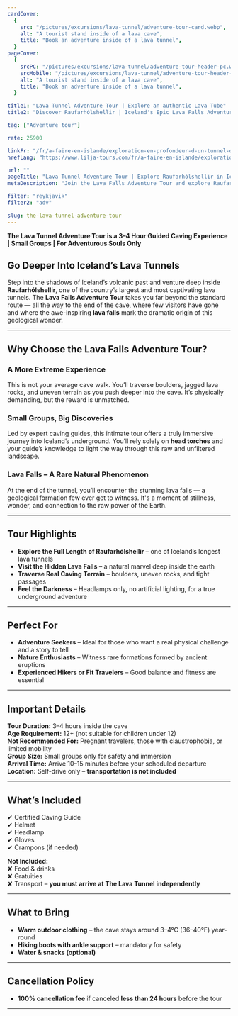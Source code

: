 ```yaml
---
cardCover:
  {
    src: "/pictures/excursions/lava-tunnel/adventure-tour-card.webp",
    alt: "A tourist stand inside of a lava cave",
    title: "Book an adventure inside of a lava tunnel",
  }
pageCover:
  {
    srcPC: "/pictures/excursions/lava-tunnel/adventure-tour-header-pc.webp",
    srcMobile: "/pictures/excursions/lava-tunnel/adventure-tour-header-mobile.webp",
    alt: "A tourist stand inside of a lava cave",
    title: "Book an adventure inside of a lava tunnel",
  }

title1: "Lava Tunnel Adventure Tour | Explore an authentic Lava Tube"
title2: "Discover Raufarhólshellir | Iceland's Epic Lava Falls Adventure"

tag: ["Adventure tour"]

rate: 25900

linkFr: "/fr/a-faire-en-islande/exploration-en-profondeur-d-un-tunnel-de-lave/"
hrefLang: "https://www.lilja-tours.com/fr/a-faire-en-islande/exploration-en-profondeur-d-un-tunnel-de-lave/"

url: ""
pageTitle: "Lava Tunnel Adventure Tour | Explore Raufarhólshellir in Iceland"
metaDescription: "Join the Lava Falls Adventure Tour and explore Raufarhólshellir, one of Iceland’s longest lava tunnels. Traverse rugged terrain, see rare lava falls, and experience true underground exploration. Book now!"

filter: "reykjavik"
filter2: "adv"

slug: the-lava-tunnel-adventure-tour
---
```


**The Lava Tunnel Adventure Tour is a 3–4 Hour Guided Caving Experience | Small Groups | For Adventurous Souls Only**

## **Go Deeper Into Iceland’s Lava Tunnels**

Step into the shadows of Iceland’s volcanic past and venture deep inside **Raufarhólshellir**, one of the country’s largest and most captivating lava tunnels. The **Lava Falls Adventure Tour** takes you far beyond the standard route — all the way to the end of the cave, where few visitors have gone and where the awe-inspiring **lava falls** mark the dramatic origin of this geological wonder.

---

## **Why Choose the Lava Falls Adventure Tour?**

### **A More Extreme Experience**

This is not your average cave walk. You’ll traverse boulders, jagged lava rocks, and uneven terrain as you push deeper into the cave. It’s physically demanding, but the reward is unmatched.

### **Small Groups, Big Discoveries**

Led by expert caving guides, this intimate tour offers a truly immersive journey into Iceland’s underground. You’ll rely solely on **head torches** and your guide’s knowledge to light the way through this raw and unfiltered landscape.

### **Lava Falls – A Rare Natural Phenomenon**

At the end of the tunnel, you’ll encounter the stunning lava falls — a geological formation few ever get to witness. It's a moment of stillness, wonder, and connection to the raw power of the Earth.

---

## **Tour Highlights**

- **Explore the Full Length of Raufarhólshellir** – one of Iceland’s longest lava tunnels
- **Visit the Hidden Lava Falls** – a natural marvel deep inside the earth
- **Traverse Real Caving Terrain** – boulders, uneven rocks, and tight passages
- **Feel the Darkness** – Headlamps only, no artificial lighting, for a true underground adventure

---

## **Perfect For**

- **Adventure Seekers** – Ideal for those who want a real physical challenge and a story to tell
- **Nature Enthusiasts** – Witness rare formations formed by ancient eruptions
- **Experienced Hikers or Fit Travelers** – Good balance and fitness are essential

---

## **Important Details**

**Tour Duration:** 3–4 hours inside the cave  
**Age Requirement:** 12+ (not suitable for children under 12)  
**Not Recommended For:** Pregnant travelers, those with claustrophobia, or limited mobility  
**Group Size:** Small groups only for safety and immersion  
**Arrival Time:** Arrive 10–15 minutes before your scheduled departure  
**Location:** Self-drive only – **transportation is not included**

---

## **What’s Included**

✔ Certified Caving Guide  
✔ Helmet  
✔ Headlamp  
✔ Gloves  
✔ Crampons (if needed)

**Not Included:**  
✘ Food & drinks  
✘ Gratuities  
✘ Transport – **you must arrive at The Lava Tunnel independently**

---

## **What to Bring**

- **Warm outdoor clothing** – the cave stays around 3–4°C (36–40°F) year-round
- **Hiking boots with ankle support** – mandatory for safety
- **Water & snacks (optional)**

---

## **Cancellation Policy**

- **100% cancellation fee** if canceled **less than 24 hours** before the tour

---

<script type="text/javascript" src="https://widgets.bokun.io/assets/javascripts/apps/build/BokunWidgetsLoader.js?bookingChannelUUID=97236c68-b945-4a96-8587-660bdc4c45fd" async></script>

<div class="bokunWidget" data-src="https://widgets.bokun.io/online-sales/97236c68-b945-4a96-8587-660bdc4c45fd/experience-calendar/10987"></div>

